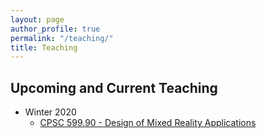 ```yaml
---
layout: page
author_profile: true
permalink: "/teaching/"
title: Teaching
---
```


## Upcoming and Current Teaching
* Winter 2020
  * [CPSC 599.90 - Design of Mixed Reality Applications](https://tthmok.github.io/599.90)